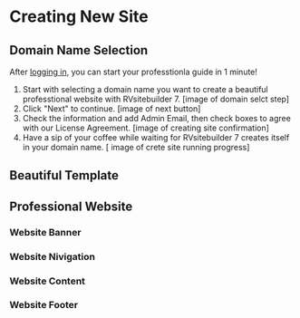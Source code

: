 # Creating New Site

## Domain Name Selection
After [logging in](https://github.com/rvsitebuilder/user-docs/blob/7.1/en/overview.md#login-system_), you can start your professtionla guide in 1 minute!
1. Start with selecting a domain name you want to create a beautiful professtional website with RVsitebuilder 7.
[image of domain selct step]
1. Click "Next" to continue.
[image of next button]
1. Check the information and add Admin Email, then check boxes to agree with our License Agreement.
[image of creating site confirmation]
1. Have a sip of your coffee while waiting for RVsitebuilder 7 creates itself in your domain name.
[ image of crete site running progress]

## Beautiful Template

## Professional Website

### Website Banner

### Website Nivigation

### Website Content

### Website Footer



